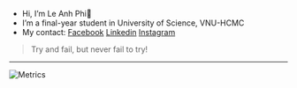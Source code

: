 - Hi, I’m Le Anh Phi👋 
- I’m a final-year student in University of Science, VNU-HCMC
- My contact: [Facebook](http://www.facebook.com/leanh.phi.71) [Linkedin](http://www.linkedin.com/in/lê-anh-phi-9404801a7/) [Instagram](https://www.instagram.com/phileas99_/)
> Try and fail, but never fail to try!
---

 ![Metrics](https://metrics.lecoq.io/fissama?template=classic&base.activity=0&base.community=0&base.repositories=0&base.metadata=0&introduction=1&languages=1&languages.limit=8&languages.sections=most-used&languages.colors=github&languages.threshold=0%25&languages.indepth=false&languages.recent.load=300&languages.recent.days=14&introduction.title=true&config.timezone=Asia%2FSaigon)
